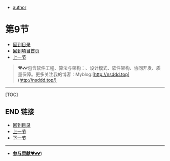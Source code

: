 + [author](https://github.com/3293172751)

# 第9节

+ [回到目录](../README.md)
+ [回到项目首页](../../README.md)
+ [上一节](8.md)
> ❤️💕💕包含软件工程、算法与架构：、设计模式、软件架构、协同开发、质量保障。更多关注我的博客：Myblog:[http://nsddd.top](http://nsddd.top/)
---
[TOC]

> 



## END 链接

+ [回到目录](../README.md)
+ [上一节](8.md)
+ [下一节](10.md)
---
+ [**参与贡献❤️💕💕**](https://nsddd.top/archives/contributors))